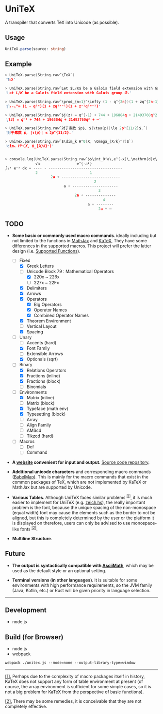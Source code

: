
# UniTeX
A transpiler that converts TeX into Unicode (as possible). 

## Usage
```ts
UniTeX.parse(source: string)
```

## Example
```c
> UniTeX.parse(String.raw`\TeX`)
'TᴇX'

> UniTeX.parse(String.raw`Let $L/K$ be a Galois field extension with Galois group $G$.`)
'Let 𝐿/𝐾 be a Galois field extension with Galois group 𝐺.'

> UniTeX.parse(String.raw`\prod_{n=1}^\infty (1 - q^{2n})(1 + zq^{2n-1})(1 + z^{-1}q^{2n-1})`)
'∏ₙ₌₁^∞ (1 - q²ⁿ)(1 + zq²ⁿ⁻¹)(1 + z⁻¹q²ⁿ⁻¹)'

> UniTeX.parse(String.raw`$j(z) = q^{-1} + 744 + 196884q + 21493760q^2 + \cdots$`)
'𝑗(𝑧) = 𝑞⁻¹ + 744 + 196884𝑞 + 21493760𝑞² + ⋯'

> UniTeX.parse(String.raw`对于素数 $p$, $|\tau(p)|\le 2p^{11/2}$.`)
'对于素数 𝑝, |τ(𝑝)| ≤ 2𝑝^{11/2}.'

> UniTex.parse(String.raw`$\dim_k H^0(X, \Omega_{X/k}^r)$`)
'dimₖ 𝐻⁰(𝑋, Ω_{𝑋/𝑘}ʳ)'


> console.log(UniTeX.parse(String.raw`$$\int_0^a\,e^{-x}\,\mathrm{d}x\,=\,\cfrac{\sqrt\pi}{2}-\cfrac{e^{-a^2}}{2a+\cfrac{1}{a+\cfrac{2}{2a+\cfrac{3}{a+\cfrac{4}{2a+\cdots}}}}}$$`))
              √π                 e^{-a²}
∫₀ᵃ e⁻ˣ dx = ---- - ----------------------------------
              2                        1
                     2a + ---------------------------
                                         2
                           a + ---------------------
                                           3
                                2a + --------------
                                             4
                                      a + --------
                                           2a + ⋯
```


## TODO

- **Some basic or commonly used macro commands**. ideally including but not limited to the functions in [MathJax](https://www.mathjax.org/) and [KaTeX](https://katex.org), They have some differences in the supported macros. This project will prefer the latter design (i.e. [Supported Functions](https://katex.org/docs/supported.html)).
  - [ ] Fixed
    - [x] Greek Letters
    - [ ] Unicode Block 79 : Mathematical Operators
      - [x] 220x ~ 226x
      - [ ] 227x ~ 22Fx 
    - [x] Delimiters
    - [x] Arrows
    - [x] Operators
      - [x] Big Operators
      - [x] Operator Names
      - [x] Combined Operator Names
    - [x] Theorem Environment
    - [ ] Vertical Layout
    - [x] Spacing
  - [ ] Unary
    - [ ] Accents (hard)
    - [x] Font Family
    - [ ] Extensible Arrows
    - [x] Optionals (sqrt)
  - [ ] Binary
    - [x] Relations Operators
    - [x] Fractions (inline)
    - [x] Fractions (block)
    - [ ] Binomials
  - [ ] Environments
    - [x] Matrix (inline)
    - [ ] Matrix (block)
    - [x] Typeface (math env)
    - [x] Typesetting (block)
    - [ ] Array
    - [ ] Align Family
    - [ ] AMScd
    - [ ] Tikzcd (hard)
  - [ ] Macros
    - [ ] Def
    - [ ] Command

- **A [website](https://unitex-web.netlify.app) convenient for input and output**. [Source code repository](https://github.com/kokic/UniTeX-Website).

- **Additional unicode characters** and corresponding macro commands ([BabelMap](https://www.babelstone.co.uk/Unicode/babelmap.html)). This is mainly for the macro commands that exist in the common packages of TeX, which are not implemented by KaTeX or MathJax but are supported by Unicode.

- **Various Tables**. 
Although UniTeX faces similar problems <sup><a id='tables-packages-back' href='#tables-packages'>[1]</a></sup>, it is much easier to implement for UniTeX (e.g. [zeich.hs](https://github.com/kokic/dynastes/blob/main/zeich.hs)), the really important problem is the font, because the unique spacing of the non-monospace (equal width) font may cause the elements such as the border to not be aligned, but this is completely determined by the user or the platform it is displayed on therefore, users can only be advised to use monospace-like fonts <sup><a id='tables-remedies-back' href='#tables-remedies'>[2]</a></sup>. 

- **Multiline Structure**. 

## Future

- **The output is syntactically compatible with [AsciiMath](http://asciimath.org)**, which may be used as the default style or an optional setting. 

- **Terminal versions (in other languages)**. It is suitable for some environments with high performance requirements, so the JVM family (Java, Kotlin, etc.) or Rust will be given priority in language selection. 

<!-- ## Demo -->

<!-- ## Documentation -->

---

## Development

- node.js

## Build (for Browser)

- node.js
- webpack

```
webpack ./unitex.js --mode=none --output-library-type=window
```

--- 

<a id='tables-packages' href='#tables-packages-back'>[1].</a>
Perhaps due to the complexity of macro packages itself in history, KaTeX does not support any form of table environment at present (of course, the array environment is sufficient for some simple cases, so it is not a big problem for KaTeX from the perspective of basic functions). 

<a id='tables-remedies' href='#tables-remedies-back'>[2].</a>
There may be some remedies, it is conceivable that they are not completely effective.

<!-- ## Acknowledge -->

